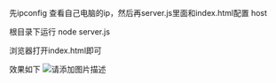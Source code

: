 先ipconfig 查看自己电脑的ip，然后再server.js里面和index.html配置  host

根目录下运行 node server.js

浏览器打开index.html即可

效果如下
![请添加图片描述](https://img-blog.csdnimg.cn/97a3ce1328884a08bb55e4d44594cb90.gif)
